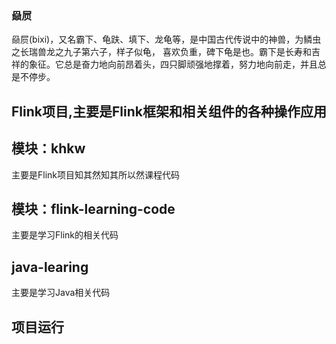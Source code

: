 ### 赑屃

赑屃(bixi)，又名霸下、龟趺、填下、龙龟等，是中国古代传说中的神兽，为鳞虫之长瑞兽龙之九子第六子，样子似龟，
喜欢负重，碑下龟是也。霸下是长寿和吉祥的象征。它总是奋力地向前昂着头，四只脚顽强地撑着，努力地向前走，并且总是不停步。


## Flink项目,主要是Flink框架和相关组件的各种操作应用
## 模块：khkw
主要是Flink项目知其然知其所以然课程代码


## 模块：flink-learning-code 
主要是学习Flink的相关代码



## java-learing
主要是学习Java相关代码



## 项目运行

